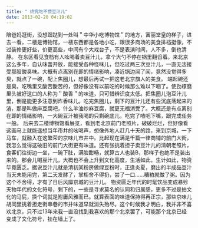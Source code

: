 ```yaml
---
title: " 终究吃不惯豆汁儿"
date: 2013-02-20 04:19:02
---
```


陪爸妈逛街，没想蹓跶到一处叫＂中华小吃博物馆＂的地方，富丽堂皇的样子，进去一看，二楼是博物馆，一楼东西都是各地小吃，跟很多商场的美食排档挺像，不过装修更好些，价更高些，中间有个大戏台子，不是表演时间，人不多，倒也清静。 在东区看见食档有人吆喝着卖豆汁儿，拿个大勺不停在锅里翻舀着。来北京这么多年，自认味蕾开放，能接受各种怪味儿，但吃过两三次豆汁儿，一直无法接受那股酸臭味。大概有点离别在即的情绪影响，凑近锅边闻了闻，竟然没觉得多臭，就点了一碗，配上焦圈儿，想最后再试一把这老北京旗人的美食。 端起碗还是臭，吃嘴里又酸苦酸苦的，但好像没有以前吃的时候那么难以下咽了。使劲琢磨里头被好这口的人称为＂酸香＂的味道，只可惜辨识度太低。把焦圈儿泡豆汁儿里，倒是能更多注意到炸香味儿。吃完焦圈儿，剩下的豆汁儿还有些沉底荡起来的渣，那是叫做麻豆腐吧，什么羊油炒麻豆腐，就更无福消受了。大概还是有点离别在即的情绪影响，一大碗豆汁被我喝的只剩碗底儿，吃完了喳吧下嘴，跟完成任务一般。 后来去二楼博物馆看展览，看到老北京前门老照片，破破烂烂，但好像看这画马上就能遥想当年市井的吆喝声，想像外地人赶几十天的路，来到京城，一下马车，就融入在这繁荣的京味儿市井中。比起现在满是千篇一律商铺的前门大街，我怎么觉得这破旧的前门大街更有味道。还有张挑着担子卖豆汁儿的清朝老照片，食客们往街边一坐，一碗下肚，满脸酣畅，就算古人也装B，那样子也绝不是装出来的。那会儿喝豆汁儿，大概也不会上升到文化高度，生活如此，生计如此，物资毕竟匮乏。据说豆汁儿就是清初某粉房做绿豆粉时，正逢炎夏，磨出的半成品豆汁当天未能用完，第二天发酵了，掌柜舍不得扔，尝了一口......糟粕就做了粥。因为这个不舍得，才有了日后风靡京城的豆汁儿。 物资匮乏年代的时髦饮品变成暴殄天物年代的文化符号，剩下的，一些是寻求莫名的认同和归属感，更多不过是拍文化的马屁，换个词就是附庸风雅而已。就算表面的味道保持得再正宗，那些京味儿胡同里挑着担走街串巷的市井味道早就消失殆尽。这个时候我才明白，我并非不喜欢北京，只不过13年来我一直没找到我喜欢的那个北京罢了，可能那个北京已经变成了文化符号，挂在墙上了。
